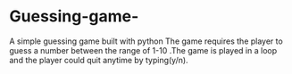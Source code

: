 # Guessing-game-
A simple guessing game built with python
The game requires the player to guess a number between the range of 1-10 .The game is played in a loop and the player could quit anytime by typing(y/n).

